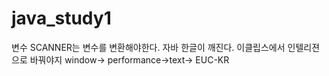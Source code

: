 # java_study1
변수
SCANNER는 변수를 변환해야한다. 
자바 한글이 깨진다. 이클립스에서 인텔리젼으로 바꿔야지 window-> performance->text-> EUC-KR
